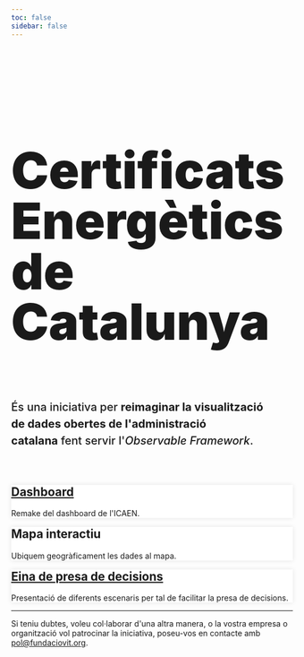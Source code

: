 ```yaml
---
toc: false
sidebar: false
---
```


<style>

.hero {
  display: flex;
  flex-direction: column;
  font-family: var(--sans-serif);
  margin: 4rem 0 4rem;
  text-wrap: balance;
}

.hero h1 {
  max-width: 36rem;
  padding-bottom: 2rem;
  font-size: 14vw;
  font-weight: 900;
  line-height: 1;
  background-clip: text;
}

.hero h2 {
  margin: 0;
  max-width: 100%;
  font-size: 20px;
  font-style: initial;
  font-weight: 500;
  line-height: 1.5;
  color: var(--theme-foreground-muted);
}

.card {
  background-color:white;
  border: none;
  box-shadow: 0 0 .5rem rgba(0,0,0,0.1);
}

.card h2 {
  margin-top: 1rem;
  font-weight: bold;
}

iframe {
  width: 100%;
  border:none;
  -ms-zoom: 0.85;
  -moz-transform: scale(0.85);
  -moz-transform-origin: 0 0;
  -o-transform: scale(0.85);
  -o-transform-origin: 0 0;
  -webkit-transform: scale(0.85);
  -webkit-transform-origin: 0 0;
  height: 36rem;
  border-radius: 1rem;
  box-shadow: 0 0 1rem rgba(0,0,0,0.15);
  pointer-events:none;
}

#observablehq-footer {
  display:none;
}

.endnote {
  font-family: var(--sans-serif);
  color: var(--theme-foreground-muted);
}

@media (min-width: 640px) {
  .hero h1 {
    font-size: 90px;
  }
}

</style>

<div class="hero">
  <h1>Certificats Energètics de Catalunya</h1>
  <h2>És una iniciativa per <b>reimaginar la visualització de dades obertes de l'administració catalana</b> fent servir l'<em>Observable Framework</em>.</h2>
</div>

<div class="grid grid-cols-3">
  <div class="card">
    <h2><a href="/observatori.html" >Dashboard</a></h2>
    <p>Remake del dashboard de l'ICAEN.</p>
  </div>
  <div class="card">
    <h2>Mapa interactiu</h2>
    <p>Ubiquem geogràficament les dades al mapa.</p>
  </div>
  <div class="card">
    <h2><a href="/eina.html" >Eina de presa de decisions</a></h2>
    <p>Presentació de diferents escenaris per tal de facilitar la presa de decisions.</p>
  </div>
</div>

--- 
<p class="endnote">Si teniu dubtes, voleu col·laborar d'una altra manera, o la vostra empresa o organització vol patrocinar la iniciativa, poseu-vos en contacte amb <a href="mailto:pol@fundaciovit.org">pol@fundaciovit.org</a>.</p>